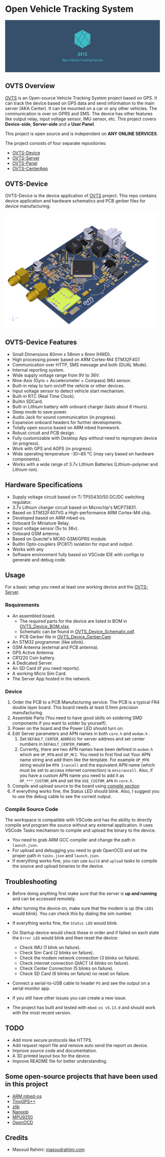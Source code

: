 # Open Vehicle Tracking System

![OVTS](./images/banner.png)

## OVTS Overview

[OVTS](https://github.com/Open-VTS) is an Open-source Vehicle Tracking System project based on GPS. It can track the device based on GPS data and send information to the main server (AKA Center). It can be mounted on a car or any other vehicles. The communication is over on GPRS and SMS. The device has other features like output relay, input voltage sensor, IMU sensor, etc. This project covers **Device-side**, **Server-side** and a **User Panel**.

This project is open source and is independent on **ANY ONLINE SERVICES**.

The project consists of four separate repositories:

* [OVTS-Device](https://github.com/Open-VTS/OVTS-Device)
* [OVTS-Server](https://github.com/Open-VTS/OVTS-Server)
* [OVTS-Panel](https://github.com/Open-VTS/OVTS-Panel)
* [OVTS-CenterApp](https://github.com/Open-VTS/OVTS-CenterApp)

## OVTS-Device

OVTS-Device is the device application of [OVTS](https://github.com/Open-VTS) project. This repo contains device application and hardware schematics and PCB gerber files for device manufacturing.

<img src="./images/board-3d.png" width="500"/>

## OVTS-Device Features

* Small Dimensions 80mm x 58mm x 6mm (HWD).
* High processing power based on ARM Cortex-M4 STM32F407.
* Communication over HTTP, SMS message and both (DUAL Mode).
* Internal reporting system.
* Wide supply voltage range from 9V to 36V.
* Nine-Axis (Gyro + Accelerometer + Compass) IMU sensor.
* Built-in relay to turn on/off the vehicle or other devices.
* Input voltage sensor to detect vehicle start mechanism.
* Built-in RTC (Real Time Clock).
* Builtin SDCard.
* Built-in Lithium battery with onboard charger (lasts about 6 Hours).
* Sleep mode to save power.
* Audio Jack for sound communication (in progress).
* Expansion onboard headers for further developments.
* Totally open source based on ARM mbed framework.
* Robust circuit and PCB design.
* Fully customizable with Desktop App without need to reprogram device (in progress).
* Work with GPS and AGPS (in progress).
* Wide operating temperature -30~85 °C (may vary based on hardware components).
* Works with a wide range of 3.7v Lithium Batteries (Lithium-polymer and Lithium-ion).

## Hardware Specifications

* Supply voltage circuit based on Ti TPS5430/50 DC/DC switching regulator.
* 3.7v Lithium charger circuit based on Microchip's MCP73831.
* Based on STM32F407VG a High-performance ARM Cortex-M4 chip.
* Developed based on ARM mbed-os.
* Onboard 5v Miniature Relay.
* Input voltage sensor (5v to 36v).
* Onboard GSM antenna.
* Based on Quectel's MC60 GSM/GPRS module.
* Builtin Opto-couplers (PC817) isolation for input and output.
* Works with any
* Software environment fully based on VSCode IDE with configs to generate and debug code.

## Usage

For a basic setup you need at least one working device and the [OVTS-Server](https://github.com/Open-VTS/OVTS-Server).

### Requirements

* An assembled board.
  * The required parts for the device are listed in BOM in [OVTS_Device_BOM.xlsx](./manufacturing/OVTS_Device_BOM.xlsx).
  * Schematic can be found in [OVTS_Device_Schematic.pdf](./manufacturing/OVTS_Device_Schematic.pdf).
  * PCB Gerber file in [OVTS_Device_Gerber.Cam](./manufacturing/OVTS_Device_Gerber.Cam)
* An STM32 programmer (like stlink).
* GSM Antenna (external and PCB antenna).
* GPS Active Antenna.
* CR1220 Coin battery.
* A Dedicated Server.
* An SD Card (if you need reports).
* A working Micro Sim Card.
* The Server App hosted in the network.

### Device

1. Order the PCB to a PCB Manufacturing service. The PCB is a typical FR4 double layer board. This board needs at least 0.1mm precision manufacturing.
2. Assemble Parts (You need to have good skills on soldering SMD components if you want to solder by yourself).
3. Power on the board and the Power LED should turn on.
4. Edit Server parameters and APN names in both `core.h` and `modem.h` .
   1. Set `DEFAULT_CENTER_ADDRESS` for server address and set center numbers in `DEFAULT_CENTER_PARAMS`.
   2. Currently, there are two APN names have been defined in `modem.h` which are `OP_MTN` and `OP_MCI`. You need to first find out Your APN name string and add them like the template. For example `OP_MTN` string would be `MTN Irancell` and the equivalent APN name (which must be set to access internet connection) is `mtnirancell`. Also, if you have a custom APN name you need to add it as `OP_***_CUSTOM_APN` and set the `USE_CUSTOM_APN` in `core.h`.
5. Compile and upload source to the board using [compile section](#Compile-Source-Code)
6. If everything works fine, the Status LED should blink. Also, I suggest you to use the debug cable to see the current output.

### Compile Source Code

The workspace is compatible with VSCode and has the ability to directly compile and program the source without any external application. It uses VSCode Tasks mechanism to compile and upload the binary to the device.

* You need to grab ARM GCC compiler and change the path in `launch.json`.
* For upload and debugging you need to grab OpenOCD and set the proper path in `tasks.json` and `launch.json`.
* If everything works fine, you can use `build` and `upload` tasks to compile the source and upload binaries to the device.

## Troubleshooting

* Before doing anything first make sure that the server is **up and running** and can be accessed remotely.
* After turning the device on, make sure that the modem is up (the `LED1` would blink). You can check this by dialing the sim number.
* If everything works fine, the `Status LED` would blink.
* On Startup device would check these in order and if failed on each state the `Error LED` would blink and then reset the device:
  * Check IMU (1 blink on failure).
  * Check Sim Card (2 blinks on failure).
  * Check the modem network connection (3 blinks on failure).
  * Check internet connection QIACT (4 blinks on failure).
  * Check Center Connection (5 blinks on failure).
  * Check SD Card (6 blinks on failure) no reset on failure.

* Connect a serial-to-USB cable to header `P5` and see the output on a serial monitor app.
* If you still have other issues you can create a new issue.
* The project has built and tested with `mbed-os v5.13.0` and should work with the most recent version.

## TODO

* Add more secure protocols like HTTPS.
* Add request report file and remove auto send the report on device.
* Improve source code and documentation.
* A 3D printed layout box for the device.
* Improve README file for better understanding.

## Some open-source projects that have been used in this project

* [ARM mbed-os](https://github.com/ARMmbed/mbed-os)
* [TinyGPS++](https://github.com/mikalhart/TinyGPSPlus)
* [zlib](https://github.com/madler/zlib)
* [Nanopb](https://github.com/nanopb/nanopb)
* [MPU9250](https://github.com/FaBoPlatform/FaBo9AXIS-MPU9250-Python)
* [OpenOCD](https://github.com/ntfreak/openocd)

## Credits

* Masoud Rahimi: [masoudrahimi.com](http://masoudrahimi.com)
